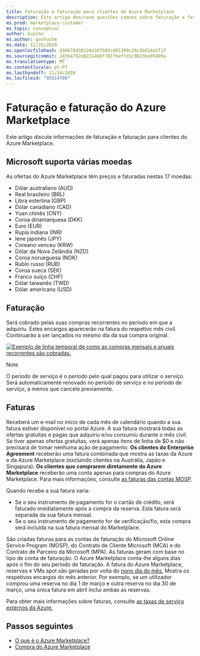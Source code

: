 ```yaml
---
title: Faturação e faturação para clientes do Azure Marketplace
description: Este artigo descreve questões comuns sobre faturação e faturação para clientes do Azure Marketplace.
ms.prod: marketplace-customer
ms.topic: conceptual
author: Guyshu
ms.author: gushuchm
ms.date: 11/20/2020
ms.openlocfilehash: d30678d38326a367b03cd81309c29c5b814a2f17
ms.sourcegitcommit: 245b4792e8221468f781f6effd1c9b23be05499a
ms.translationtype: MT
ms.contentlocale: pt-PT
ms.lasthandoff: 11/24/2020
ms.locfileid: "95514780"
---
```

# <a name="azure-marketplace-billing-and-invoicing"></a>Faturação e faturação do Azure Marketplace

Este artigo discute informações de faturação e faturação para clientes do Azure Marketplace.

## <a name="microsoft-supports-multiple-currencies"></a>Microsoft suporta várias moedas

As ofertas do Azure Marketplace têm preços e faturadas nestas 17 moedas:

- Dólar australiano (AUD)
- Real brasileiro (BRL)
- Libra esterlina (GBP)
- Dólar canadiano (CAD)
- Yuan chinês (CNY)
- Coroa dinamarquesa (DKK)
- Euro (EUR)
- Rupia indiana (INR)
- Iene japonês (JPY)
- Coreano venceu (KRW)
- Dólar da Nova Zelândia (NZD)
- Coroa norueguesa (NOK)
- Rublo russo (RUB)
- Coroa sueca (SEK)
- Franco suíço (CHF)
- Dólar taiwanês (TWD)
- Dólar americano (USD)

## <a name="billing"></a>Faturação

Será cobrado pelas suas compras recorrentes no período em que a adquiriu. Estes encargos aparecerão na fatura do respetivo mês civil. Continuarão a ser lançados no mesmo dia da sua compra original.

[![Exemplo de linha temporal de como as compras mensais e anuais recorrentes são cobradas.](media/billing/billing-charges-recurring.png)](media/billing/billing-charges-recurring.png#lightbox)

>[!NOTE]
> O período de serviço é o período pelo qual pagou para utilizar o serviço. Será automaticamente renovado no período de serviço e no período de serviço, a menos que cancele previamente.

## <a name="invoices"></a>Faturas

Receberá um e-mail no início de cada mês de calendário quando a sua fatura estiver disponível no portal Azure. A sua fatura mostrará todas as ofertas gratuitas e pagas que adquiriu e/ou consumiu durante o mês civil. Se tiver apenas ofertas gratuitas, verá apenas itens de linha de $0 e não precisará de tomar nenhuma ação de pagamento. **Os clientes do Enterprise Agreement** receberão uma fatura combinada que mostra as taxas da Azure e da Azure Marketplace (excluindo clientes na Austrália, Japão e Singapura). **Os clientes que comprarem diretamente do Azure Marketplace** receberão uma conta apenas para compras do Azure Marketplace. Para mais informações, consulte [as faturas das contas MOSP](/azure/cost-management-billing/understand/download-azure-invoice#invoices-for-mosp-billing-accounts).

Quando recebe a sua fatura varia:

- Se o seu instrumento de pagamento for o cartão de crédito, será faturado imediatamente após a compra da reserva. Esta fatura será separada da sua fatura mensal.
- Se o seu instrumento de pagamento for de verificação/fio, esta compra será incluída na sua fatura mensal do Marketplace.

São criadas faturas para as contas de faturação do Microsoft Online Service Program (MOSP), do Contrato de Cliente Microsoft (MCA) e do Contrato de Parceiro da Microsoft (MPA). As faturas geram com base no tipo de conta de faturação. O Azure Marketplace conta-lhe alguns dias após o fim do seu período de faturação. A fatura do Azure Marketplace, reservas e VMs spot são geradas por volta do [nono dia do mês.](/azure/cost-management-billing/understand/download-azure-invoice#invoices-for-mosp-billing-accounts) Mostra os respetivos encargos do mês anterior. Por exemplo, se um utilizador comprou uma reserva no dia 1 de março e outra reserva no dia 30 de março, uma única fatura em abril inclui ambas as reservas.

Para obter mais informações sobre faturas, consulte [as taxas de serviço externos da Azure.](/azure/cost-management-billing/understand/understand-azure-marketplace-charges)

## <a name="next-steps"></a>Passos seguintes

- [O que é o Azure Marketplace?](azure-marketplace-overview.md)
- [Compra do Azure Marketplace](azure-purchasing-invoicing.md)
